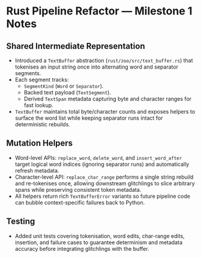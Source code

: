 # Rust Pipeline Refactor — Milestone 1 Notes

## Shared Intermediate Representation

- Introduced a `TextBuffer` abstraction (`rust/zoo/src/text_buffer.rs`) that tokenises an input string once into alternating word and separator segments.
- Each segment tracks:
  - `SegmentKind` (`Word` or `Separator`).
  - Backed text payload (`TextSegment`).
  - Derived `TextSpan` metadata capturing byte and character ranges for fast lookup.
- `TextBuffer` maintains total byte/character counts and exposes helpers to surface the word list while keeping separator runs intact for deterministic rebuilds.

## Mutation Helpers

- Word-level APIs: `replace_word`, `delete_word`, and `insert_word_after` target logical word indices (ignoring separator runs) and automatically refresh metadata.
- Character-level API: `replace_char_range` performs a single string rebuild and re-tokenises once, allowing downstream glitchlings to slice arbitrary spans while preserving consistent token metadata.
- All helpers return rich `TextBufferError` variants so future pipeline code can bubble context-specific failures back to Python.

## Testing

- Added unit tests covering tokenisation, word edits, char-range edits, insertion, and failure cases to guarantee determinism and metadata accuracy before integrating glitchlings with the buffer.
